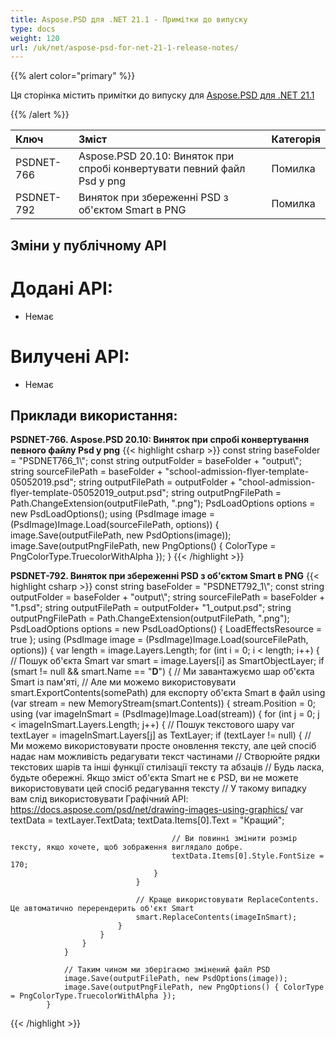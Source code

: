 ```yaml
---
title: Aspose.PSD для .NET 21.1 - Примітки до випуску
type: docs
weight: 120
url: /uk/net/aspose-psd-for-net-21-1-release-notes/
---
```


{{% alert color="primary" %}} 

Ця сторінка містить примітки до випуску для [Aspose.PSD для .NET 21.1](https://www.nuget.org/packages/Aspose.PSD/)

{{% /alert %}} 

|**Ключ**|**Зміст**|**Категорія**|
| :- | :- | :- |
|PSDNET-766|Aspose.PSD 20.10: Виняток при спробі конвертувати певний файл Psd у png|Помилка|
|PSDNET-792|Виняток при збереженні PSD з об'єктом Smart в PNG|Помилка|

## **Зміни у публічному API**
# **Додані API:**
- Немає

# **Вилучені API:**
- Немає

## **Приклади використання:**
**PSDNET-766. Aspose.PSD 20.10: Виняток при спробі конвертування певного файлу Psd у png**
{{< highlight csharp >}}
            const string baseFolder = "PSDNET766_1\\";
            const string outputFolder = baseFolder + "output\\";
            string sourceFilePath = baseFolder + "school-admission-flyer-template-05052019.psd";
            string outputFilePath = outputFolder + "chool-admission-flyer-template-05052019_output.psd";
            string outputPngFilePath = Path.ChangeExtension(outputFilePath, ".png");
            PsdLoadOptions options = new PsdLoadOptions();
            using (PsdImage image = (PsdImage)Image.Load(sourceFilePath, options))
            {
                image.Save(outputFilePath, new PsdOptions(image));
                image.Save(outputPngFilePath, new PngOptions() { ColorType = PngColorType.TruecolorWithAlpha });
            }
{{< /highlight >}}

**PSDNET-792. Виняток при збереженні PSD з об'єктом Smart в PNG**
{{< highlight csharp >}}
            const string baseFolder = "PSDNET792_1\\";
            const string outputFolder = baseFolder + "output\\";
            string sourceFilePath = baseFolder + "1.psd";
            string outputFilePath = outputFolder+ "1_output.psd";
            string outputPngFilePath = Path.ChangeExtension(outputFilePath, ".png");
            PsdLoadOptions options = new PsdLoadOptions() { LoadEffectsResource = true };
            using (PsdImage image = (PsdImage)Image.Load(sourceFilePath, options))
            {
                var length = image.Layers.Length;
                for (int i = 0; i < length; i++)
                {
                    // Пошук об'єкта Smart
                    var smart = image.Layers[i] as SmartObjectLayer;
                    if (smart != null && smart.Name == "__D__")
                    {
                        // Ми завантажуємо шар об'єкта Smart із пам'яті,
                        // Але ми можемо використовувати smart.ExportContents(somePath) для експорту об'єкта Smart в файл
                        using (var stream = new MemoryStream(smart.Contents))
                        {
                            stream.Position = 0;
                            using (var imageInSmart = (PsdImage)Image.Load(stream))
                            {
                                for (int j = 0; j < imageInSmart.Layers.Length; j++)
                                {
                                    // Пошук текстового шару
                                    var textLayer = imageInSmart.Layers[j] as TextLayer;
                                    if (textLayer != null)
                                    {
                                        // Ми можемо використовувати просте оновлення тексту, але цей спосіб надає нам можливість редагувати текст частинами
                                        // Створюйте рядки текстових шарів та інші функції стилізації тексту та абзаців
                                        // Будь ласка, будьте обережні. Якщо зміст об'єкта Smart не є PSD, ви не можете використовувати цей спосіб редагування тексту
                                        // У такому випадку вам слід використовувати Графічний API: https://docs.aspose.com/psd/net/drawing-images-using-graphics/
                                        var textData = textLayer.TextData;
                                        textData.Items[0].Text = "Кращий";

                                        // Ви повинні змінити розмір тексту, якщо хочете, щоб зображення виглядало добре.
                                        textData.Items[0].Style.FontSize = 170;
                                    }
                                }

                                // Краще використовувати ReplaceContents. Це автоматично перерендерить об'єкт Smart
                                smart.ReplaceContents(imageInSmart);
                            }
                        }
                    }
                }

                // Таким чином ми зберігаємо змінений файл PSD
                image.Save(outputFilePath, new PsdOptions(image));
                image.Save(outputPngFilePath, new PngOptions() { ColorType = PngColorType.TruecolorWithAlpha });
            }
{{< /highlight >}}
